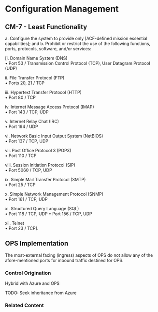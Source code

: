 # Configuration Management
## CM-7 - Least Functionality

a. Configure the system to provide only [ACF-defined mission essential capabilities]; and
b. Prohibit or restrict the use of the following functions, ports, protocols, software, and/or services:

[i. Domain Name System (DNS)<br />
• Port 53 / Transmission Control Protocol (TCP), User Datagram Protocol (UDP)

ii. File Transfer Protocol (FTP)<br />
• Ports 20, 21 / TCP

iii. Hypertext Transfer Protocol (HTTP)<br />
• Port 80 / TCP

iv. Internet Message Access Protocol (IMAP)<br />
• Port 143 / TCP, UDP

v. Internet Relay Chat (IRC)<br />
• Port 194 / UDP

vi. Network Basic Input Output System (NetBIOS)<br />
• Port 137 / TCP, UDP

vii. Post Office Protocol 3 (POP3)<br />
• Port 110 / TCP

viii. Session Initiation Protocol (SIP)<br />
• Port 5060 / TCP, UDP

ix. Simple Mail Transfer Protocol (SMTP)<br />
• Port 25 / TCP

x. Simple Network Management Protocol (SNMP)<br />
• Port 161 / TCP, UDP

xi. Structured Query Language (SQL)<br />
• Port 118 / TCP, UDP
• Port 156 / TCP, UDP

xii. Telnet<br />
• Port 23 / TCP].

## OPS Implementation

The most-external facing (ingress) aspects of OPS do not allow any of the afore-mentioned ports for inbound traffic destined for OPS.

### Control Origination

Hybrid with Azure and OPS

TODO: Seek inheritance from Azure

### Related Content
